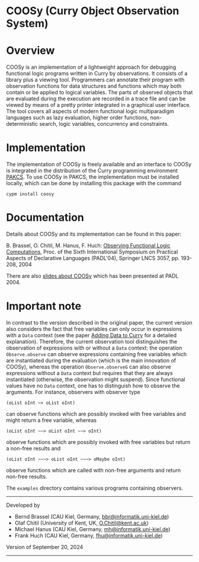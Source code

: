 COOSy (Curry Object Observation System)
=======================================

# Overview

COOSy is an implementation of a lightweight approach
for debugging functional logic programs written in Curry by observations.
It consists of a library plus a viewing tool.
Programmers can annotate their program with observation functions for data
structures and functions which may both contain or be applied to logical
variables.
The parts of observed objects that are evaluated during the execution are
recorded in a trace file and can be viewed by means of a pretty printer
integrated in a graphical user interface.
The tool covers all aspects of modern functional logic
multiparadigm languages such as lazy evaluation, higher order functions,
non-deterministic search, logic variables, concurrency and constraints.

# Implementation

The implementation of COOSy is freely available and an interface to COOSy
is integrated in the distribution of the Curry programming environment
<a href="https://www.informatik.uni-kiel.de/~pakcs">PAKCS</a>.
To use COOSy in PAKCS, the implementation must be installed locally,
which can be done by installing this package with the command

    cypm install coosy

# Documentation

Details about COOSy and its implementation can be found in
this paper:

B. Brassel, O. Chitil, M. Hanus, F. Huch:
[Observing Functional Logic Computations](https://doi.org/10.1007/978-3-540-24836-1_14),
Proc. of the Sixth International Symposium on
Practical Aspects of Declarative Languages (PADL'04),
Springer LNCS 3057, pp. 193-208, 2004

There are also
[slides about COOSy](http://www.informatik.uni-kiel.de/~mh/slides/PADL04.pdf)
which has been presented at PADL 2004.

# Important note

In contrast to the version described in the original paper, the current
version also considers the fact that free variables can only occur
in expressions with a `Data` context (see the paper
[Adding Data to Curry](https://doi.org/10.1007/978-3-030-46714-2_15)
for a detailed explanation). Therefore, the current observation tool
distinguishes the observation of expressions with or without a
`Data` context: the operation `Observe.observe` can observe
expressions containing free variables which are instantiated
during the evaluation (which is the main innovation of COOSy),
whereas the operation `Observe.observeG` can also observe
expressions without a `Data` context but requires that they are always
instantiated (otherwise, the observation might suspend).
Since functional values have no `Data` context, one has to distinguish
how to observe the arguments. For instance, observers with observer type

    (oList oInt ~> oList oInt)

can observe functions which are possibly invoked with free variables and
might return a free variable, whereas

    (oList oInt ~~> oList oInt ~~> oInt)

observe functions which are possibly invoked with free variables but
return a non-free results and

    (oList oInt ~~~> oList oInt ~~~> oMaybe oInt)

observe functions which are called with non-free arguments and return
non-free results.

The `examples` directory contains various programs containing observers.

-------------------------------------------------------------------------
Developed by

 * Bernd Brassel (CAU Kiel, Germany, bbr@informatik.uni-kiel.de)
 * Olaf Chitil   (University of Kent, UK, O.Chitil@kent.ac.uk)
 * Michael Hanus (CAU Kiel, Germany, mh@informatik.uni-kiel.de)
 * Frank Huch    (CAU Kiel, Germany, fhu@informatik.uni-kiel.de)


Version of September 20, 2024

-------------------------------------------------------------------------
